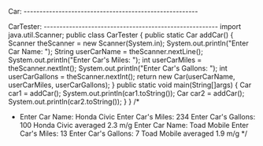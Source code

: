Car: -------------------------------------------------------

CarTester: -------------------------------------------------------
import java.util.Scanner;
public class CarTester {
public static Car addCar() {
    Scanner theScanner = new Scanner(System.in);
    System.out.println("Enter Car Name: ");
    String userCarName = theScanner.nextLine();
    System.out.println("Enter Car's Miles: ");
    int userCarMiles = theScanner.nextInt();
    System.out.println("Enter Car's Gallons: ");
    int userCarGallons = theScanner.nextInt();
    return new Car(userCarName, userCarMiles, userCarGallons);
}
public static void main(String[]args) {
    Car car1 = addCar();
    System.out.println(car1.toString());
    Car car2 = addCar();
    System.out.println(car2.toString());
}
}
/*
 * Enter Car Name: 
Honda Civic
Enter Car's Miles: 
234
Enter Car's Gallons: 
100
Honda Civic averaged 2.3 m/g
Enter Car Name: 
Toad Mobile
Enter Car's Miles: 
13
Enter Car's Gallons: 
7
Toad Mobile averaged 1.9 m/g
 */

